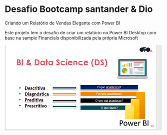 # Desafio Bootcamp santander & Dio

Criando um Relatório de Vendas Elegante com Power BI

Este projeto tem o desafio de criar um relatório no Power BI Desktop com base na sample Financials disponibilizada pela própria Microsoft

 ![descrição da imagem](./powerBI.png)
